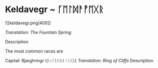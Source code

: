 # Keldavegr ~ ᚴᛖᛚᛞᚨᚡᛖᚷᚱ
![[keldavegr.png|400]]

*Translation: The Fountain Spring*

Description

The most common races are 

Capital: Bjarghringr (ᛒᛃᚨᚱᚷᚺᚱᛁᚾᚷᚱ)
*Translation: Ring of Cliffs*
Description